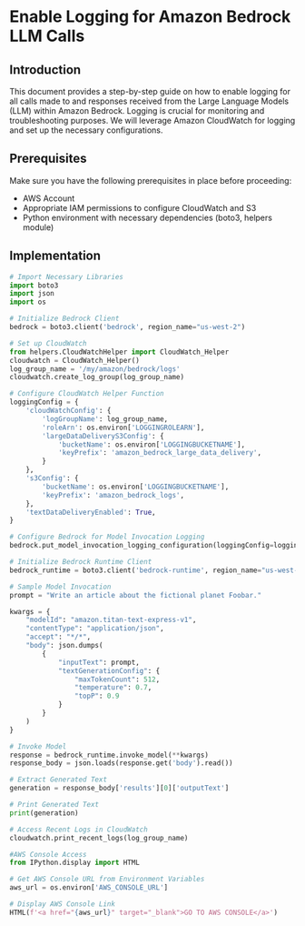 # Enable Logging for Amazon Bedrock LLM Calls

## Introduction

This document provides a step-by-step guide on how to enable logging for all calls made to and responses received from the Large Language Models (LLM) within Amazon Bedrock. Logging is crucial for monitoring and troubleshooting purposes. We will leverage Amazon CloudWatch for logging and set up the necessary configurations.

## Prerequisites

Make sure you have the following prerequisites in place before proceeding:

- AWS Account
- Appropriate IAM permissions to configure CloudWatch and S3
- Python environment with necessary dependencies (boto3, helpers module)

## Implementation

```python
# Import Necessary Libraries
import boto3
import json
import os

# Initialize Bedrock Client
bedrock = boto3.client('bedrock', region_name="us-west-2")

# Set up CloudWatch
from helpers.CloudWatchHelper import CloudWatch_Helper
cloudwatch = CloudWatch_Helper()
log_group_name = '/my/amazon/bedrock/logs'
cloudwatch.create_log_group(log_group_name)

# Configure CloudWatch Helper Function
loggingConfig = {
    'cloudWatchConfig': {
        'logGroupName': log_group_name,
        'roleArn': os.environ['LOGGINGROLEARN'],
        'largeDataDeliveryS3Config': {
            'bucketName': os.environ['LOGGINGBUCKETNAME'],
            'keyPrefix': 'amazon_bedrock_large_data_delivery',
        }
    },
    's3Config': {
        'bucketName': os.environ['LOGGINGBUCKETNAME'],
        'keyPrefix': 'amazon_bedrock_logs',
    },
    'textDataDeliveryEnabled': True,
}

# Configure Bedrock for Model Invocation Logging
bedrock.put_model_invocation_logging_configuration(loggingConfig=loggingConfig)

# Initialize Bedrock Runtime Client
bedrock_runtime = boto3.client('bedrock-runtime', region_name="us-west-2")

# Sample Model Invocation
prompt = "Write an article about the fictional planet Foobar."

kwargs = {
    "modelId": "amazon.titan-text-express-v1",
    "contentType": "application/json",
    "accept": "*/*",
    "body": json.dumps(
        {
            "inputText": prompt,
            "textGenerationConfig": {
                "maxTokenCount": 512,
                "temperature": 0.7,
                "topP": 0.9
            }
        }
    )
}

# Invoke Model
response = bedrock_runtime.invoke_model(**kwargs)
response_body = json.loads(response.get('body').read())

# Extract Generated Text
generation = response_body['results'][0]['outputText']

# Print Generated Text
print(generation)

# Access Recent Logs in CloudWatch
cloudwatch.print_recent_logs(log_group_name)

#AWS Console Access
from IPython.display import HTML

# Get AWS Console URL from Environment Variables
aws_url = os.environ['AWS_CONSOLE_URL']

# Display AWS Console Link
HTML(f'<a href="{aws_url}" target="_blank">GO TO AWS CONSOLE</a>')

